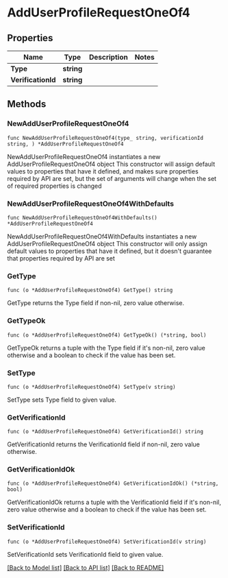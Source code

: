 # AddUserProfileRequestOneOf4

## Properties

Name | Type | Description | Notes
------------ | ------------- | ------------- | -------------
**Type** | **string** |  | 
**VerificationId** | **string** |  | 

## Methods

### NewAddUserProfileRequestOneOf4

`func NewAddUserProfileRequestOneOf4(type_ string, verificationId string, ) *AddUserProfileRequestOneOf4`

NewAddUserProfileRequestOneOf4 instantiates a new AddUserProfileRequestOneOf4 object
This constructor will assign default values to properties that have it defined,
and makes sure properties required by API are set, but the set of arguments
will change when the set of required properties is changed

### NewAddUserProfileRequestOneOf4WithDefaults

`func NewAddUserProfileRequestOneOf4WithDefaults() *AddUserProfileRequestOneOf4`

NewAddUserProfileRequestOneOf4WithDefaults instantiates a new AddUserProfileRequestOneOf4 object
This constructor will only assign default values to properties that have it defined,
but it doesn't guarantee that properties required by API are set

### GetType

`func (o *AddUserProfileRequestOneOf4) GetType() string`

GetType returns the Type field if non-nil, zero value otherwise.

### GetTypeOk

`func (o *AddUserProfileRequestOneOf4) GetTypeOk() (*string, bool)`

GetTypeOk returns a tuple with the Type field if it's non-nil, zero value otherwise
and a boolean to check if the value has been set.

### SetType

`func (o *AddUserProfileRequestOneOf4) SetType(v string)`

SetType sets Type field to given value.


### GetVerificationId

`func (o *AddUserProfileRequestOneOf4) GetVerificationId() string`

GetVerificationId returns the VerificationId field if non-nil, zero value otherwise.

### GetVerificationIdOk

`func (o *AddUserProfileRequestOneOf4) GetVerificationIdOk() (*string, bool)`

GetVerificationIdOk returns a tuple with the VerificationId field if it's non-nil, zero value otherwise
and a boolean to check if the value has been set.

### SetVerificationId

`func (o *AddUserProfileRequestOneOf4) SetVerificationId(v string)`

SetVerificationId sets VerificationId field to given value.



[[Back to Model list]](../README.md#documentation-for-models) [[Back to API list]](../README.md#documentation-for-api-endpoints) [[Back to README]](../README.md)


